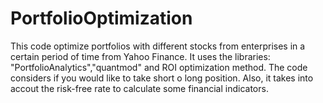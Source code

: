 # PortfolioOptimization
This code optimize  portfolios with different stocks from enterprises in a certain period of time from Yahoo Finance. 
It uses the libraries: "PortfolioAnalytics","quantmod" and ROI optimization method. The code considers if you would like to take short o long position. Also, it takes into accout the risk-free rate to calculate some financial indicators. 

